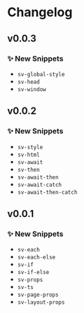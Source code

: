 # Changelog

## v0.0.3

### ✨ New Snippets

- `sv-global-style`
- `sv-head`
- `sv-window`

## v0.0.2

### ✨ New Snippets

- `sv-style`
- `sv-html`
- `sv-await`
- `sv-then`
- `sv-await-then`
- `sv-await-catch`
- `sv-await-then-catch`

## v0.0.1

### ✨ New Snippets

- `sv-each`
- `sv-each-else`
- `sv-if`
- `sv-if-else`
- `sv-props`
- `sv-ts`
- `sv-page-props`
- `sv-layout-props`
